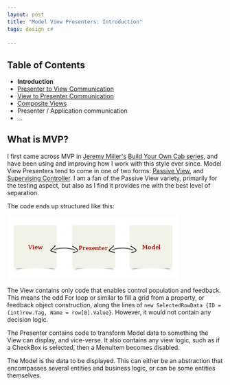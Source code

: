 ```yaml
---
layout: post
title: "Model View Presenters: Introduction"
tags: design c#

---
```


Table of Contents
----------------------------------

* **Introduction**
* [Presenter to View Communication][6]
* [View to Presenter Communication][7]
* [Composite Views][8]
* Presenter / Application communication
* ...

What is MVP?
------------

I first came across MVP in [Jeremy Miller's][1] [Build Your Own Cab series][2], and have been using and improving how I work with this style ever since.  Model View Presenters tend to come in one of two forms: [Passive View][3], and [Supervising Controller][4].  I am a fan of the Passive View variety, primarily for the testing aspect, but also as I find it provides me with the best level of separation.

The code ends up structured like this:

![MVP][5]

The View contains only code that enables control population and feedback.  This means the odd For loop or similar to fill a grid from a property, or feedback object construction, along the lines of `new SelectedRowData {ID = (int)row.Tag, Name = row[0].Value}`.  However, it would not contain any decision logic.

The Presenter contains code to transform Model data to something the View can display, and vice-verse.  It also contains any view logic, such as if a CheckBox is selected, then a MenuItem becomes disabled.

The Model is the data to be displayed.  This can either be an abstraction that encompasses several entities and business logic, or can be some entities themselves.




[1]: http://codebetter.com/jeremymiller/
[2]: http://codebetter.com/jeremymiller/2007/07/26/the-build-your-own-cab-series-table-of-contents/
[3]: http://martinfowler.com/eaaDev/PassiveScreen.html
[4]: http://martinfowler.com/eaaDev/SupervisingPresenter.html
[5]: /images/mvp-diagram.jpg
[6]: /model-view-presenters-presenter-to-view-communication
[7]: /model-view-presenters-view-to-presenter-communication
[8]: /model-view-presenters-composite-views